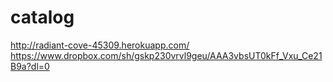 # catalog
http://radiant-cove-45309.herokuapp.com/
<br>
https://www.dropbox.com/sh/gskp230vrvl9geu/AAA3vbsUT0kFf_Vxu_Ce21B9a?dl=0
